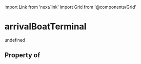 import Link from 'next/link'
import Grid from '@components/Grid'

# arrivalBoatTerminal

undefined

## Property of



